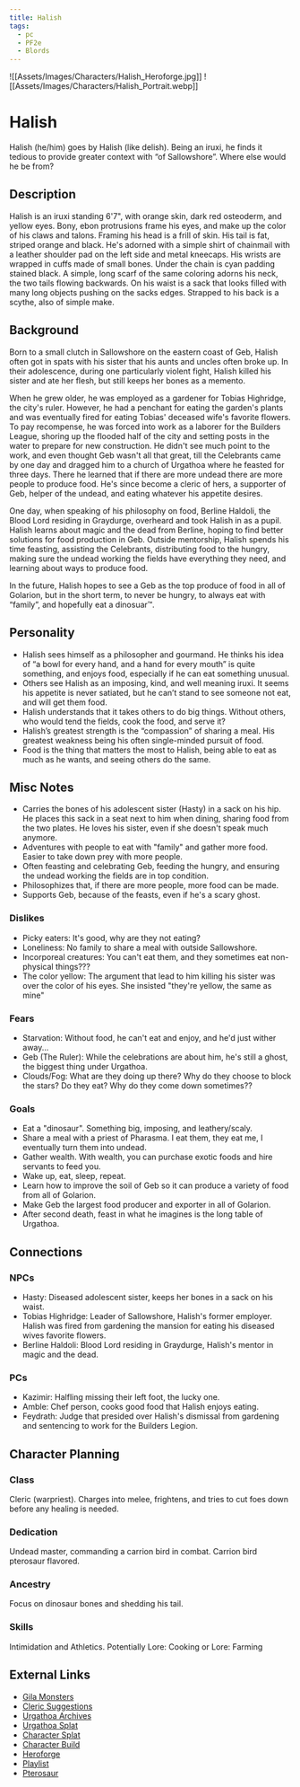 ```yaml
---
title: Halish
tags:
  - pc
  - PF2e
  - Blords
---
```

![[Assets/Images/Characters/Halish_Heroforge.jpg]]
 ![[Assets/Images/Characters/Halish_Portrait.webp]]
# Halish
Halish (he/him) goes by Halish (like delish). Being an iruxi, he finds it tedious to provide greater context with “of Sallowshore”. Where else would he be from?
## Description
Halish is an iruxi standing 6'7", with orange skin, dark red osteoderm, and yellow eyes. Bony, ebon protrusions frame his eyes, and make up the color of his claws and talons. Framing his head is a frill of skin. His tail is fat, striped orange and black. He's adorned with a simple shirt of chainmail with a leather shoulder pad on the left side and metal kneecaps. His wrists are wrapped in cuffs made of small bones. Under the chain is cyan padding stained black. A simple, long scarf of the same coloring adorns his neck, the two tails flowing backwards. On his waist is a sack that looks filled with many long objects pushing on the sacks edges. Strapped to his back is a scythe, also of simple make.
## Background
Born to a small clutch in Sallowshore on the eastern coast of Geb, Halish often got in spats with his sister that his aunts and uncles often broke up. In their adolescence, during one particularly violent fight, Halish killed his sister and ate her flesh, but still keeps her bones as a memento. 

When he grew older, he was employed as a gardener for Tobias Highridge, the city's ruler. However, he had a penchant for eating the garden's plants and was eventually fired for eating Tobias' deceased wife's favorite flowers. To pay recompense, he was forced into work as a laborer for the Builders League, shoring up the flooded half of the city and setting posts in the water to prepare for new construction. He didn't see much point to the work, and even thought Geb wasn't all that great, till the Celebrants came by one day and dragged him to a church of Urgathoa where he feasted for three days. There he learned that if there are more undead there are more people to produce food. He's since become a cleric of hers, a supporter of Geb, helper of the undead, and eating whatever his appetite desires. 

One day, when speaking of his philosophy on food, Berline Haldoli, the Blood Lord residing in Graydurge, overheard and took Halish in as a pupil. Halish learns about magic and the dead from Berline, hoping to find better solutions for food production in Geb. Outside mentorship, Halish spends his time feasting, assisting the Celebrants, distributing food to the hungry, making sure the undead working the fields have everything they need, and learning about ways to produce food.

In the future, Halish hopes to see a Geb as the top produce of food in all of Golarion, but in the short term, to never be hungry, to always eat with “family”, and hopefully eat a dinosuar™.
## Personality
- Halish sees himself as a philosopher and gourmand. He thinks his idea of “a bowl for every hand, and a hand for every mouth” is quite something, and enjoys food, especially if he can eat something unusual.
- Others see Halish as an imposing, kind, and well meaning iruxi. It seems his appetite is never satiated, but he can’t stand to see someone not eat, and will get them food.
- Halish understands that it takes others to do big things. Without others, who would tend the fields, cook the food, and serve it?
- Halish’s greatest strength is the “compassion” of sharing a meal. His greatest weakness being his often single-minded pursuit of food.
- Food is the thing that matters the most to Halish, being able to eat as much as he wants, and seeing others do the same.
## Misc Notes
- Carries the bones of his adolescent sister (Hasty) in a sack on his hip. He places this sack in a seat next to him when dining, sharing food from the two plates. He loves his sister, even if she doesn't speak much anymore.
- Adventures with people to eat with "family" and gather more food. Easier to take down prey with more people.
- Often feasting and celebrating Geb, feeding the hungry, and ensuring the undead working the fields are in top condition.
- Philosophizes that, if there are more people, more food can be made.
- Supports Geb, because of the feasts, even if he's a scary ghost.
### Dislikes
- Picky eaters: It's good, why are they not eating?
- Loneliness: No family to share a meal with outside Sallowshore.
- Incorporeal creatures: You can't eat them, and they sometimes eat non-physical things???
- The color yellow: The argument that lead to him killing his sister was over the color of his eyes. She insisted "they're yellow, the same as mine" 
### Fears
- Starvation: Without food, he can't eat and enjoy, and he'd just wither away...
- Geb (The Ruler): While the celebrations are about him, he's still a ghost, the biggest thing under Urgathoa.
- Clouds/Fog: What are they doing up there? Why do they choose to block the stars? Do they eat? Why do they come down sometimes??
### Goals
- Eat a "dinosaur". Something big, imposing, and leathery/scaly.
- Share a meal with a priest of Pharasma. I eat them, they eat me, I eventually turn them into undead.
- Gather wealth. With wealth, you can purchase exotic foods and hire servants to feed you.
- Wake up, eat, sleep, repeat.
- Learn how to improve the soil of Geb so it can produce a variety of food from all of Golarion.
- Make Geb the largest food producer and exporter in all of Golarion.
- After second death, feast in what he imagines is the long table of Urgathoa.
## Connections
### NPCs
- Hasty: Diseased adolescent sister, keeps her bones in a sack on his waist.
- Tobias Highridge: Leader of Sallowshore, Halish's former employer. Halish was fired from gardening the mansion for eating his diseased wives favorite flowers.
- Berline Haldoli: Blood Lord residing in Graydurge, Halish's mentor in magic and the dead.
### PCs
- Kazimir: Halfling missing their left foot, the lucky one.
- Amble: Chef person, cooks good food that Halish enjoys eating.
- Feydrath: Judge that presided over Halish's dismissal from gardening and sentencing to work for the Builders Legion.
## Character Planning
### Class
Cleric (warpriest). Charges into melee, frightens, and tries to cut foes down before any healing is needed.
### Dedication
Undead master, commanding a carrion bird in combat. Carrion bird pterosaur flavored.
### Ancestry
Focus on dinosaur bones and shedding his tail.
### Skills
Intimidation and Athletics. Potentially Lore: Cooking or Lore: Farming
## External Links
- [Gila Monsters](https://en.wikipedia.org/wiki/Gila_monster)
- [Cleric Suggestions](https://rpgbot.net/p2/characters/classes/cleric/#cleric-feats)
- [Urgathoa Archives](https://2e.aonprd.com/Deities.aspx?ID=19)
- [Urgathoa Splat](https://pathfinderwiki.com/wiki/Urgathoa)
- [Character Splat](https://docs.google.com/document/d/10zdoyMfw97yc2LC2KkE5Slem6l3CdyddDfQOuWAlH2s/edit)
- [Character Build](https://pathbuilder2e.com/launch.html?build=764781)
- [Heroforge](https://www.heroforge.com/load_config%3D47355167/)
- [Playlist](https://open.spotify.com/playlist/3m9sbHziXAGCqQWMdYphN1?si=adb0f9c1a4e74c9b)
- [Pterosaur](https://en.wikipedia.org/wiki/Dearc)